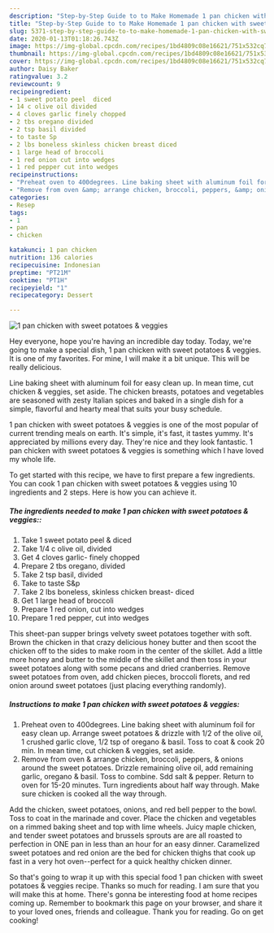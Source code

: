 ```yaml
---
description: "Step-by-Step Guide to to Make Homemade 1 pan chicken with sweet potatoes &amp;amp; veggies"
title: "Step-by-Step Guide to to Make Homemade 1 pan chicken with sweet potatoes &amp;amp; veggies"
slug: 5371-step-by-step-guide-to-to-make-homemade-1-pan-chicken-with-sweet-potatoes-and-amp-veggies
date: 2020-01-13T01:18:26.743Z
image: https://img-global.cpcdn.com/recipes/1bd4809c08e16621/751x532cq70/1-pan-chicken-with-sweet-potatoes-veggies-recipe-main-photo.jpg
thumbnail: https://img-global.cpcdn.com/recipes/1bd4809c08e16621/751x532cq70/1-pan-chicken-with-sweet-potatoes-veggies-recipe-main-photo.jpg
cover: https://img-global.cpcdn.com/recipes/1bd4809c08e16621/751x532cq70/1-pan-chicken-with-sweet-potatoes-veggies-recipe-main-photo.jpg
author: Daisy Baker
ratingvalue: 3.2
reviewcount: 9
recipeingredient:
- 1 sweet potato peel  diced
- 14 c olive oil divided
- 4 cloves garlic finely chopped
- 2 tbs oregano divided
- 2 tsp basil divided
- to taste Sp
- 2 lbs boneless skinless chicken breast diced
- 1 large head of broccoli
- 1 red onion cut into wedges
- 1 red pepper cut into wedges
recipeinstructions:
- "Preheat oven to 400degrees. Line baking sheet with aluminum foil for easy clean up. Arrange sweet potatoes &amp; drizzle with 1/2 of the olive oil, 1 crushed garlic clove, 1/2 tsp of oregano &amp; basil. Toss to coat &amp; cook 20 min. In mean time, cut chicken &amp; veggies, set aside."
- "Remove from oven &amp; arrange chicken, broccoli, peppers, &amp; onions around the sweet potatoes. Drizzle remaining olive oil, add remaining garlic, oregano &amp; basil. Toss to combine. Sdd salt &amp; pepper. Return to oven for 15-20 minutes. Turn ingredients about half way through. Make sure chicken is cooked all the way through."
categories:
- Resep
tags:
- 1
- pan
- chicken

katakunci: 1 pan chicken
nutrition: 136 calories
recipecuisine: Indonesian
preptime: "PT21M"
cooktime: "PT1H"
recipeyield: "1"
recipecategory: Dessert

---
```



![1 pan chicken with sweet potatoes &amp; veggies](https://img-global.cpcdn.com/recipes/1bd4809c08e16621/751x532cq70/1-pan-chicken-with-sweet-potatoes-veggies-recipe-main-photo.jpg)

Hey everyone, hope you're having an incredible day today. Today, we're going to make a special dish, 1 pan chicken with sweet potatoes &amp; veggies. It is one of my favorites. For mine, I will make it a bit unique. This will be really delicious.

Line baking sheet with aluminum foil for easy clean up. In mean time, cut chicken &amp; veggies, set aside. The chicken breasts, potatoes and vegetables are seasoned with zesty Italian spices and baked in a single dish for a simple, flavorful and hearty meal that suits your busy schedule.

1 pan chicken with sweet potatoes &amp; veggies is one of the most popular of current trending meals on earth. It's simple, it's fast, it tastes yummy. It's appreciated by millions every day. They're nice and they look fantastic. 1 pan chicken with sweet potatoes &amp; veggies is something which I have loved my whole life.


To get started with this recipe, we have to first prepare a few ingredients. You can cook 1 pan chicken with sweet potatoes &amp; veggies using 10 ingredients and 2 steps. Here is how you can achieve it.

##### The ingredients needed to make 1 pan chicken with sweet potatoes &amp; veggies::

1. Take 1 sweet potato peel &amp; diced
1. Take 1/4 c olive oil, divided
1. Get 4 cloves garlic- finely chopped
1. Prepare 2 tbs oregano, divided
1. Take 2 tsp basil, divided
1. Take to taste S&amp;p
1. Take 2 lbs boneless, skinless chicken breast- diced
1. Get 1 large head of broccoli
1. Prepare 1 red onion, cut into wedges
1. Prepare 1 red pepper, cut into wedges


This sheet-pan supper brings velvety sweet potatoes together with soft. Brown the chicken in that crazy delicious honey butter and then scoot the chicken off to the sides to make room in the center of the skillet. Add a little more honey and butter to the middle of the skillet and then toss in your sweet potatoes along with some pecans and dried cranberries. Remove sweet potatoes from oven, add chicken pieces, broccoli florets, and red onion around sweet potatoes (just placing everything randomly). 

##### Instructions to make 1 pan chicken with sweet potatoes &amp; veggies:

1. Preheat oven to 400degrees. Line baking sheet with aluminum foil for easy clean up. Arrange sweet potatoes &amp; drizzle with 1/2 of the olive oil, 1 crushed garlic clove, 1/2 tsp of oregano &amp; basil. Toss to coat &amp; cook 20 min. In mean time, cut chicken &amp; veggies, set aside.
1. Remove from oven &amp; arrange chicken, broccoli, peppers, &amp; onions around the sweet potatoes. Drizzle remaining olive oil, add remaining garlic, oregano &amp; basil. Toss to combine. Sdd salt &amp; pepper. Return to oven for 15-20 minutes. Turn ingredients about half way through. Make sure chicken is cooked all the way through.


Add the chicken, sweet potatoes, onions, and red bell pepper to the bowl. Toss to coat in the marinade and cover. Place the chicken and vegetables on a rimmed baking sheet and top with lime wheels. Juicy maple chicken, and tender sweet potatoes and brussels sprouts are are all roasted to perfection in ONE pan in less than an hour for an easy dinner. Caramelized sweet potatoes and red onion are the bed for chicken thighs that cook up fast in a very hot oven--perfect for a quick healthy chicken dinner. 

So that's going to wrap it up with this special food 1 pan chicken with sweet potatoes &amp; veggies recipe. Thanks so much for reading. I am sure that you will make this at home. There's gonna be interesting food at home recipes coming up. Remember to bookmark this page on your browser, and share it to your loved ones, friends and colleague. Thank you for reading. Go on get cooking!
